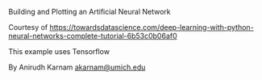 Building and Plotting an Artificial Neural Network

Courtesy of <https://towardsdatascience.com/deep-learning-with-python-neural-networks-complete-tutorial-6b53c0b06af0>

This example uses Tensorflow

By Anirudh Karnam <akarnam@umich.edu>